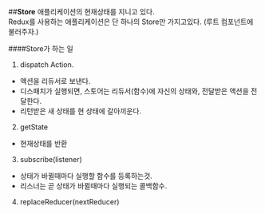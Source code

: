 ##**Store**
애플리케이션의 현재상태를 지니고 있다.<br>
Redux를 사용하는 애플리케이션은 단 하나의 Store만 가지고있다.
(루트 컴포넌트에 불러주자.)

####Store가 하는 일

1. dispatch Action.

-  액션을 리듀서로 보낸다.
-  디스패치가 실행되면, 스토어는 리듀서(함수)에 자신의 상태와, 전달받은 액션을 전달한다.
-  리턴받은 새 상태를 현 상태에 갈아끼운다.

2. getState

-  현재상태를 반환

3. subscribe(listener)

-  상태가 바뀔때마다 실행할 함수를 등록하는것.
-  리스너는 곧 상태가 바뀔때마다 실행되는 콜백함수.

4. replaceReducer(nextReducer)
